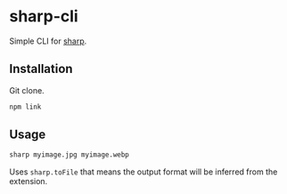 # sharp-cli

Simple CLI for [sharp](https://sharp.pixelplumbing.com/).

## Installation

Git clone.

```sh
npm link
```

## Usage

```sh
sharp myimage.jpg myimage.webp
```

Uses `sharp.toFile` that means the output format will be inferred from the extension.
